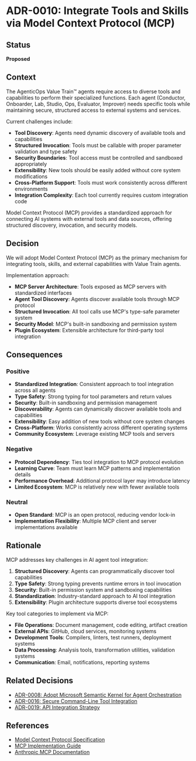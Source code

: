 # ADR-0010: Integrate Tools and Skills via Model Context Protocol (MCP)

## Status
**Proposed**

## Context
The AgenticOps Value Train™ agents require access to diverse tools and capabilities to perform their specialized functions. Each agent (Conductor, Onboarder, Lab, Studio, Ops, Evaluator, Improver) needs specific tools while maintaining secure, structured access to external systems and services.

Current challenges include:
- **Tool Discovery**: Agents need dynamic discovery of available tools and capabilities
- **Structured Invocation**: Tools must be callable with proper parameter validation and type safety
- **Security Boundaries**: Tool access must be controlled and sandboxed appropriately
- **Extensibility**: New tools should be easily added without core system modifications
- **Cross-Platform Support**: Tools must work consistently across different environments
- **Integration Complexity**: Each tool currently requires custom integration code

Model Context Protocol (MCP) provides a standardized approach for connecting AI systems with external tools and data sources, offering structured discovery, invocation, and security models.

## Decision
We will adopt Model Context Protocol (MCP) as the primary mechanism for integrating tools, skills, and external capabilities with Value Train agents.

Implementation approach:
- **MCP Server Architecture**: Tools exposed as MCP servers with standardized interfaces
- **Agent Tool Discovery**: Agents discover available tools through MCP protocol
- **Structured Invocation**: All tool calls use MCP's type-safe parameter system
- **Security Model**: MCP's built-in sandboxing and permission system
- **Plugin Ecosystem**: Extensible architecture for third-party tool integration

## Consequences

### Positive
- **Standardized Integration**: Consistent approach to tool integration across all agents
- **Type Safety**: Strong typing for tool parameters and return values
- **Security**: Built-in sandboxing and permission management
- **Discoverability**: Agents can dynamically discover available tools and capabilities
- **Extensibility**: Easy addition of new tools without core system changes
- **Cross-Platform**: Works consistently across different operating systems
- **Community Ecosystem**: Leverage existing MCP tools and servers

### Negative
- **Protocol Dependency**: Ties tool integration to MCP protocol evolution
- **Learning Curve**: Team must learn MCP patterns and implementation details
- **Performance Overhead**: Additional protocol layer may introduce latency
- **Limited Ecosystem**: MCP is relatively new with fewer available tools

### Neutral
- **Open Standard**: MCP is an open protocol, reducing vendor lock-in
- **Implementation Flexibility**: Multiple MCP client and server implementations available

## Rationale
MCP addresses key challenges in AI agent tool integration:

1. **Structured Discovery**: Agents can programmatically discover tool capabilities
2. **Type Safety**: Strong typing prevents runtime errors in tool invocation
3. **Security**: Built-in permission system and sandboxing capabilities
4. **Standardization**: Industry-standard approach to AI tool integration
5. **Extensibility**: Plugin architecture supports diverse tool ecosystems

Key tool categories to implement via MCP:
- **File Operations**: Document management, code editing, artifact creation
- **External APIs**: GitHub, cloud services, monitoring systems
- **Development Tools**: Compilers, linters, test runners, deployment systems
- **Data Processing**: Analysis tools, transformation utilities, validation systems
- **Communication**: Email, notifications, reporting systems

## Related Decisions
- [ADR-0008: Adopt Microsoft Semantic Kernel for Agent Orchestration](adr-0008-adopt-semantic-kernel-agent-orchestration.md)
- [ADR-0016: Secure Command-Line Tool Integration](adr-0016-secure-command-line-tool.md)
- [ADR-0019: API Integration Strategy](adr-0019-api-caller-tool-via-openapi-or-mcp.md)

## References
- [Model Context Protocol Specification](https://spec.modelcontextprotocol.io/)
- [MCP Implementation Guide](https://modelcontextprotocol.io/docs/)
- [Anthropic MCP Documentation](https://docs.anthropic.com/en/docs/build-with-claude/tool-use)
